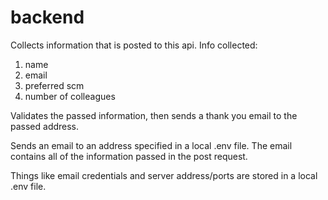 # backend

Collects information that is posted to this api.
Info collected:
1. name
2. email
3. preferred scm
4. number of colleagues 

Validates the passed information, then sends a thank you email to the passed address.

Sends an email to an address specified in a local .env file. The email contains all of the information passed in the post request. 


Things like email credentials and server address/ports are stored in a local .env file. 